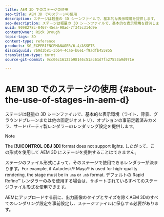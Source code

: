 ```yaml
---
title: AEM 3D でのステージの使用
seo-title: AEM 3D でのステージの使用
description: ステージは軽量の 3D シーンファイルで、基本的な表示環境を提供します。
seo-description: ステージは軽量の 3D シーンファイルで、基本的な表示環境を提供します。
uuid: 9098278c-0467-45ea-98ad-7f345c314d9e
contentOwner: Rick Brough
topic-tags: 3D
content-type: reference
products: SG_EXPERIENCEMANAGER/6.4/ASSETS
discoiquuid: 7b9d3b81-3bb4-4ca6-b6e1-f9adfb455855
translation-type: tm+mt
source-git-commit: 9cc06c16122b98146c51ac61d7fa27553a9d971e

---
```



# AEM 3D でのステージの使用 {#about-the-use-of-stages-in-aem-d}

ステージは軽量の 3D シーンファイルで、基本的な表示環境（ライト、背景、グラウンドプレーンまたは他の固定ジオメトリ）、オプションの事前定義済みカメラ、サードパーティ製レンダラーのレンダリング設定を提供します。

>[!NOTE]
>
>The **[!UICONTROL OBJ 3D]** format does not support lights. したがって、この形式を使用して AEM 3D にステージを提供することはできません。

ステージのファイル形式によって、そのステージで使用できるレンダラーが決まります。For example, if Autodesk® Maya® is used for high-quality rendering, the stage must be in `.ma` or `.mb` format. デフォルトの Rapid Refine™ レンダラーのみを使用する場合は、サポートされているすべてのステージファイル形式を使用できます。

AEMにアップロードする前に、出力画像のタイプとサイズを除くAEM 3Dのすべてのレンダリング設定を事前設定し、ステージファイルに保存する必要があります。